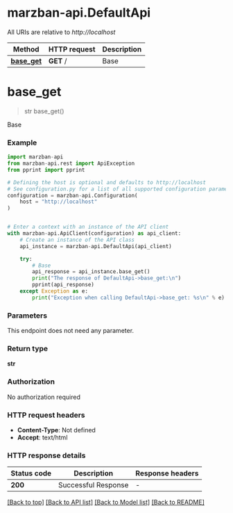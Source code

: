 # marzban-api.DefaultApi

All URIs are relative to *http://localhost*

Method | HTTP request | Description
------------- | ------------- | -------------
[**base_get**](DefaultApi.md#base_get) | **GET** / | Base


# **base_get**
> str base_get()

Base

### Example


```python
import marzban-api
from marzban-api.rest import ApiException
from pprint import pprint

# Defining the host is optional and defaults to http://localhost
# See configuration.py for a list of all supported configuration parameters.
configuration = marzban-api.Configuration(
    host = "http://localhost"
)


# Enter a context with an instance of the API client
with marzban-api.ApiClient(configuration) as api_client:
    # Create an instance of the API class
    api_instance = marzban-api.DefaultApi(api_client)

    try:
        # Base
        api_response = api_instance.base_get()
        print("The response of DefaultApi->base_get:\n")
        pprint(api_response)
    except Exception as e:
        print("Exception when calling DefaultApi->base_get: %s\n" % e)
```



### Parameters

This endpoint does not need any parameter.

### Return type

**str**

### Authorization

No authorization required

### HTTP request headers

 - **Content-Type**: Not defined
 - **Accept**: text/html

### HTTP response details

| Status code | Description | Response headers |
|-------------|-------------|------------------|
**200** | Successful Response |  -  |

[[Back to top]](#) [[Back to API list]](../README.md#documentation-for-api-endpoints) [[Back to Model list]](../README.md#documentation-for-models) [[Back to README]](../README.md)

